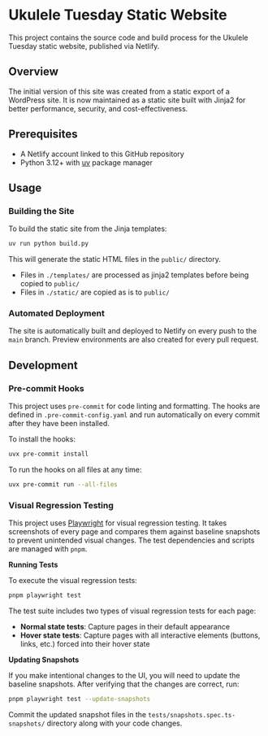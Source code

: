 # Ukulele Tuesday Static Website

This project contains the source code and build process for the Ukulele Tuesday static website, published via Netlify.

## Overview

The initial version of this site was created from a static export of a WordPress site. It is now maintained as a static site built with Jinja2 for better performance, security, and cost-effectiveness.

## Prerequisites

- A Netlify account linked to this GitHub repository
- Python 3.12+ with [uv](https://github.com/astral-sh/uv) package manager

## Usage

### Building the Site

To build the static site from the Jinja templates:

```bash
uv run python build.py
```

This will generate the static HTML files in the `public/` directory.

* Files in `./templates/` are processed as jinja2 templates before being copied to `public/`
* Files in `./static/` are copied as is to `public/`

### Automated Deployment

The site is automatically built and deployed to Netlify on every push to the `main` branch. Preview environments are also created for every pull request.

## Development

### Pre-commit Hooks

This project uses `pre-commit` for code linting and formatting. The hooks are defined in `.pre-commit-config.yaml` and run automatically on every commit after they have been installed.

To install the hooks:

```bash
uvx pre-commit install
```

To run the hooks on all files at any time:

```bash
uvx pre-commit run --all-files
```

### Visual Regression Testing

This project uses [Playwright](https://playwright.dev/) for visual regression testing. It takes screenshots of every page and compares them against baseline snapshots to prevent unintended visual changes. The test dependencies and scripts are managed with `pnpm`.

**Running Tests**

To execute the visual regression tests:

```bash
pnpm playwright test
```

The test suite includes two types of visual regression tests for each page:
- **Normal state tests**: Capture pages in their default appearance
- **Hover state tests**: Capture pages with all interactive elements (buttons, links, etc.) forced into their hover state

**Updating Snapshots**

If you make intentional changes to the UI, you will need to update the baseline snapshots. After verifying that the changes are correct, run:

```bash
pnpm playwright test --update-snapshots
```

Commit the updated snapshot files in the `tests/snapshots.spec.ts-snapshots/` directory along with your code changes.